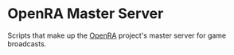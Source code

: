 OpenRA Master Server
====================

Scripts that make up the [OpenRA](http://www.open-ra.org) project's master server for game broadcasts.
